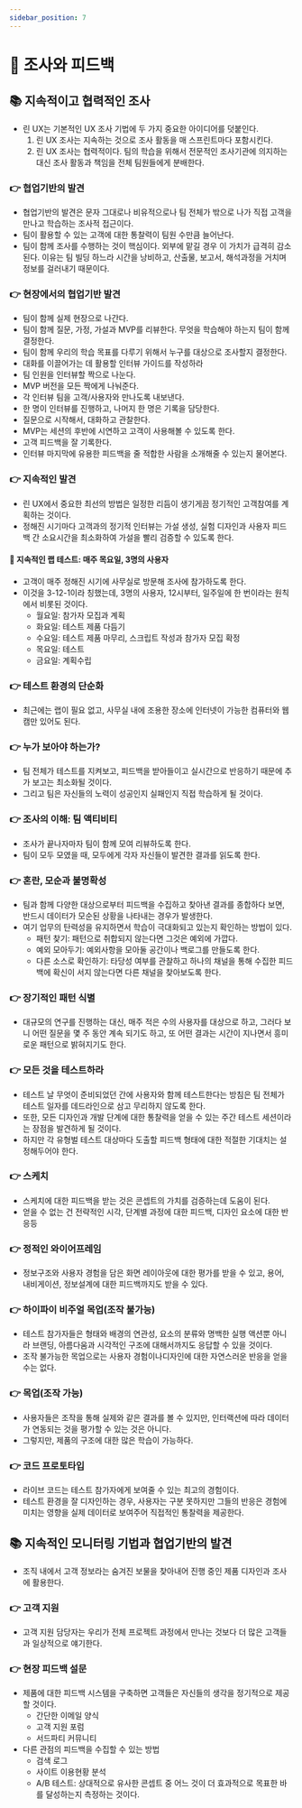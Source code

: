 ```yaml
---
sidebar_position: 7
---
```


# 🌈 조사와 피드백

## 📚 지속적이고 협력적인 조사
- 린 UX는 기본적인 UX 조사 기법에 두 가지 중요한 아이디어를 덧붙인다.
  1. 린 UX 조사는 지속하는 것으로 조사 활동을 매 스프린트마다 포함시킨다.
  2. 린 UX 조사는 협력적이다. 팀의 학습을 위해서 전문적인 조사기관에 의지하는 대신 조사 활동과 책임을 전체 팀원들에게 분배한다.

### 👉 협업기반의 발견
- 협업기반의 발견은 문자 그대로나 비유적으로나 팀 전체가 밖으로 나가 직접 고객을 만나고 학습하는 조사적 접근이다.
- 팀이 활용할 수 있는 고객에 대한 통찰력이 팀원 수만큼 늘어난다.
- 팀이 함께 조사를 수행하는 것이 핵심이다. 외부에 맡길 경우 이 가치가 급격히 감소된다. 이유는 팀 빌딩 하느라 시간을 낭비하고, 산출물, 보고서, 해석과정을 거치며 정보를 걸러내기 때문이다.

### 👉 현장에서의 협업기반 발견
- 팀이 함께 실제 현장으로 나간다.
- 팀이 함께 질문, 가정, 가설과 MVP를 리뷰한다. 무엇을 학습해야 하는지 팀이 함께 결정한다.
- 팀이 함께 우리의 학습 목표를 다루기 위해서 누구를 대상으로 조사할지 결정한다.
- 대화를 이끌어가는 데 활용할 인터뷰 가이드를 작성하라
- 팀 인원을 인터뷰할 짝으로 나눈다.
- MVP 버전을 모든 짝에게 나눠준다.
- 각 인터뷰 팀을 고객/사용자와 만나도록 내보낸다.
- 한 명이 인터뷰를 진행하고, 나머지 한 명은 기록을 담당한다.
- 질문으로 시작해서, 대화하고 관찰한다.
- MVP는 세션의 후반에 시연하고 고객이 사용해볼 수 있도록 한다.
- 고객 피드백을 잘 기록한다.
- 인터뷰 마지막에 유용한 피드백을 줄 적합한 사람을 소개해줄 수 있는지 물어본다.

### 👉 지속적인 발견
- 린 UX에서 중요한 최선의 방법은 일정한 리듬이 생기게끔 정기적인 고객참여를 계획하는 것이다.
- 정해진 시기마다 고객과의 정기적 인터뷰는 가설 생성, 실험 디자인과 사용자 피드백 간 소요시간을 최소화하여 가설을 빨리 검증할 수 있도록 한다.

#### 🎈 지속적인 랩 테스트: 매주 목요일, 3명의 사용자
- 고객이 매주 정해진 시기에 사무실로 방문해 조사에 참가하도록 한다.
- 이것을 3-12-1이라 칭했는데, 3명의 사용자, 12시부터, 일주일에 한 번이라는 원칙에서 비롯된 것이다.
  - 월요일: 참가자 모집과 계획
  - 화요일: 테스트 제품 다듬기
  - 수요일: 테스트 제품 마무리, 스크립트 작성과 참가자 모집 확정
  - 목요일: 테스트
  - 금요일: 계획수립

### 👉 테스트 환경의 단순화
- 최근에는 랩이 필요 없고, 사무실 내에 조용한 장소에 인터넷이 가능한 컴퓨터와 웹캠만 있어도 된다.

### 👉 누가 보아야 하는가?
- 팀 전체가 테스트를 지켜보고, 피드백을 받아들이고 실시간으로 반응하기 때문에 추가 보고는 최소화될 것이다.
- 그리고 팀은 자신들의 노력이 성공인지 실패인지 직접 학습하게 될 것이다.

### 👉 조사의 이해: 팀 액티비티
- 조사가 끝나자마자 팀이 함께 모여 리뷰하도록 한다.
- 팀이 모두 모였을 때, 모두에게 각자 자신들이 발견한 결과를 읽도록 한다.

### 👉 혼란, 모순과 불명확성
- 팀과 함께 다양한 대상으로부터 피드백을 수집하고 찾아낸 결과를 종합하다 보면, 반드시 데이터가 모순된 상황을 나타내는 경우가 발생한다.
- 여기 업무의 탄력성을 유지하면서 학습이 극대화되고 있는지 확인하는 방법이 있다.
  - 패턴 찾기: 패턴으로 취합되지 않는다면 그것은 예외에 가깝다.
  - 예외 모아두기: 예외사항을 모아둘 공간이나 백로그를 만들도록 한다.
  - 다른 소스로 확인하기: 타당성 여부를 관찰하고 하나의 채널을 통해 수집한 피드백에 확신이 서지 않는다면 다른 채널을 찾아보도록 한다.

### 👉 장기적인 패턴 식별
- 대규모의 연구를 진행하는 대신, 매주 적은 수의 사용자를 대상으로 하고, 그러다 보니 어떤 질문을 몇 주 동안 계속 되기도 하고, 또 어떤 결과는 시간이 지나면서 흥미로운 패턴으로 밝혀지기도 한다.

### 👉 모든 것을 테스트하라
- 테스트 날 무엇이 준비되었던 간에 사용자와 함께 테스트한다는 방침은 팀 전체가 테스트 일자를 데드라인으로 삼고 무리하지 않도록 한다.
- 또한, 모든 디자인과 개발 단계에 대한 통찰력을 얻을 수 있는 주간 테스트 세션이라는 장점을 발견하게 될 것이다.
- 하지만 각 유형벌 테스트 대상마다 도출할 피드백 형태에 대한 적절한 기대치는 설정해두어야 한다.

### 👉 스케치
- 스케치에 대한 피드백을 받는 것은 콘셉트의 가치를 검증하는데 도움이 된다.
- 얻을 수 없는 건 전략적인 시각, 단계별 과정에 대한 피드백, 디자인 요소에 대한 반응등

### 👉 정적인 와이어프레임
- 정보구조와 사용자 경험을 담은 화면 레이아웃에 대한 평가를 받을 수 있고, 용어, 내비게이션, 정보설계에 대한 피드백까지도 받을 수 있다.

### 👉 하이파이 비주얼 목업(조작 불가능)
- 테스트 참가자들은 형태와 배경의 연관성, 요소의 분류와 명백한 실행 액션뿐 아니라 브랜딩, 아름다움과 시각적인 구조에 대해서까지도 응답할 수 있을 것이다.
- 조작 불가능한 목업으로는 사용자 경험이나디자인에 대한 자연스러운 반응을 얻을 수는 없다.

### 👉 목업(조작 가능)
- 사용자들은 조작을 통해 실제와 같은 결과를 볼 수 있지만, 인터랙션에 따라 데이터가 연동되는 것을 평가할 수 있는 것은 아니다.
- 그렇지만, 제품의 구조에 대한 많은 학습이 가능하다.

### 👉 코드 프로토타입
- 라이브 코드는 테스트 참가자에게 보여줄 수 있는 최고의 경험이다.
- 테스트 환경을 잘 디자인하는 경우, 사용자는 구분 못하지만 그들의 반응은 경험에 미치는 영향을 실제 데이터로 보여주어 직접적인 통찰력을 제공한다.

## 📚 지속적인 모니터링 기법과 협업기반의 발견
- 조직 내에서 고객 정보라는 숨겨진 보물을 찾아내어 진행 중인 제품 디자인과 조사에 활용한다.

### 👉 고객 지원
- 고객 지원 담당자는 우리가 전체 프로젝트 과정에서 만나는 것보다 더 많은 고객들과 일상적으로 얘기한다.

### 👉 현장 피드백 설문
- 제품에 대한 피드백 시스템을 구축하면 고객들은 자신들의 생각을 정기적으로 제공할 것이다.
  - 간단한 이메일 양식
  - 고객 지원 포럼
  - 서드파티 커뮤니티
- 다른 관점의 피드백을 수집할 수 있는 방법
  - 검색 로그
  - 사이트 이용현황 분석
  - A/B 테스트: 상대적으로 유사한 콘셉트 중 어느 것이 더 효과적으로 목표한 바를 달성하는지 측정하는 것이다.
